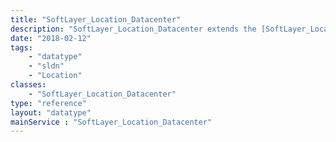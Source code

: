 ```yaml
---
title: "SoftLayer_Location_Datacenter"
description: "SoftLayer_Location_Datacenter extends the [SoftLayer_Location](/reference/datatypes/SoftLayer_Location) data type to include datacenter-specific properties. "
date: "2018-02-12"
tags:
    - "datatype"
    - "sldn"
    - "Location"
classes:
    - "SoftLayer_Location_Datacenter"
type: "reference"
layout: "datatype"
mainService : "SoftLayer_Location_Datacenter"
---
```

